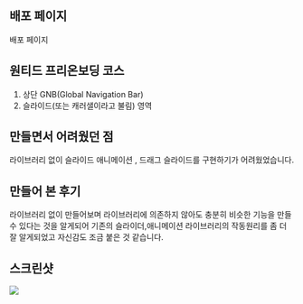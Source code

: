 ## 배포 페이지

<a src="https://fervent-hugle-5ea8ae.netlify.app/">배포 페이지</a>


## 원티드 프리온보딩 코스

1. 상단 GNB(Global Navigation Bar)
2. 슬라이드(또는 캐러샐이라고 불림) 영역
   

## 만들면서 어려웠던 점

라이브러리 없이 슬라이드 애니메이션 , 드래그 슬라이드를 구현하기가 어려웠었습니다.


## 만들어 본 후기

라이브러리 없이 만들어보며 라이브러리에 의존하지 않아도 충분히 비슷한 기능을 만들 수 있다는 것을 알게되어 기존의 슬라이더,애니메이션 라이브러리의 작동원리를 좀 더 잘 알게되었고 자신감도 조금 붙은 것 같습니다.


## 스크린샷

<img src="https://user-images.githubusercontent.com/80146176/150075134-c115ffa9-2528-4a06-afe7-c6420f0b1b4c.png" width="auto" />
